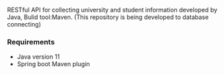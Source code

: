  RESTful API for collecting university and student information developed by Java, Bulid tool:Maven.
 (This repository is being developed to database connecting)

### Requirements
* Java version 11 
* Spring boot Maven plugin


